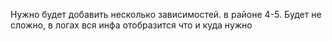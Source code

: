 Нужно будет добавить несколько зависимостей. в районе 4-5. Будет не сложно, в логах вся инфа отобразится что и куда нужно
